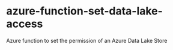 # azure-function-set-data-lake-access

Azure function to set the permission of an Azure Data Lake Store
